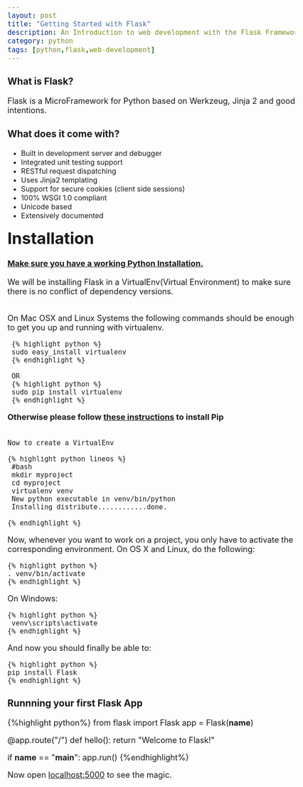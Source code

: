 ```yaml
---
layout: post
title: "Getting Started with Flask"
description: An Introduction to web development with the Flask Framework
category: python		
tags: [python,flask,web-development]
---
```


<style type="text/css">
body{
	font-size:18px;
}

</style>
<h3>What is Flask?</h3>
<p>Flask is a MicroFramework for Python based on Werkzeug, Jinja 2 and good intentions.</p>
<h3>What does it come with?</h3>
<ul style="font-size:18px">
	<li style="font-size:16px">Built in development server and debugger</li>
	<li style="font-size:16px">Integrated unit testing support</li>
	<li style="font-size:16px">RESTful request dispatching</li>
	<li style="font-size:16px">Uses Jinja2 templating</li>
	<li style="font-size:16px">Support for secure cookies (client side sessions)</li>
	<li style="font-size:16px">100% WSGI 1.0 compliant</li>
	<li style="font-size:16px">Unicode based</li>
	<li style="font-size:16px">Extensively documented</li>
</ul>
<h1 style="margin-top: 0px;padding-top: 1px;">Installation</h1>
<p>
	<b><u>Make sure you have a working Python Installation.</b></u><br/><br/>
We will be installing Flask in a VirtualEnv(Virtual Environment) to make sure there is no conflict of dependency versions.<br/><br/>

On Mac OSX and Linux Systems the following commands should be enough to get you up and running with virtualenv.<br/>
     
	 {% highlight python %}
	 sudo easy_install virtualenv
	 {% endhighlight %}
	 
	 OR
     {% highlight python %}
	 sudo pip install virtualenv
	 {% endhighlight %}
	 

<p><b>Otherwise please follow <a href="http://pip.readthedocs.org/en/latest/installing.html">these instructions</a> to install Pip</b><br/><br/>
	
	Now to create a VirtualEnv
	
	{% highlight python lineos %}
	 #bash
	 mkdir myproject
	 cd myproject
	 virtualenv venv
	 New python executable in venv/bin/python
	 Installing distribute............done.
	
	{% endhighlight %}
	
Now, whenever you want to work on a project, you only have to activate the corresponding environment. On OS X and Linux, do the following:
	
	{% highlight python %}
	. venv/bin/activate
	{% endhighlight %}

On Windows:

	{% highlight python %}
	 venv\scripts\activate
	{% endhighlight %}
	
And now you should finally be able to:

	{% highlight python %}
	pip install Flask
	{% endhighlight %}	
	
	
	


</p>
	 
	 
    
</p>

<h3>Runnning your first Flask App</h3>

{%highlight python%}
from flask import Flask
app = Flask(__name__)

@app.route("/")
def hello():
    return "Welcome to Flask!"

if __name__ == "__main__":
    app.run()
{%endhighlight%}	

Now open <a href="http://localhost:5000">localhost:5000</a> to see the magic.